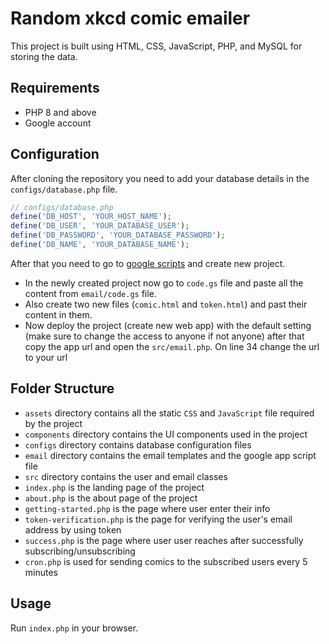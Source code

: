 # Random xkcd comic emailer

This project is built using HTML, CSS, JavaScript, PHP, and MySQL for storing the data.

## Requirements

-   PHP 8 and above
-   Google account

## Configuration

After cloning the repository you need to add your database details in the `configs/database.php` file.

```php
// configs/database.php
define('DB_HOST', 'YOUR_HOST_NAME');
define('DB_USER', 'YOUR_DATABASE_USER');
define('DB_PASSWORD', 'YOUR_DATABASE_PASSWORD');
define('DB_NAME', 'YOUR_DATABASE_NAME');
```

After that you need to go to [google scripts](https://script.google.com) and create new project.

-   In the newly created project now go to `code.gs` file and paste all the content from `email/code.gs` file.
-   Also create two new files (`comic.html` and `token.html`) and past their content in them.
-   Now deploy the project (create new web app) with the default setting (make sure to change the access to anyone if not anyone) after that copy the app url and open the `src/email.php`. On line 34 change the url to your url

## Folder Structure

-   `assets` directory contains all the static `CSS` and `JavaScript` file required by the project
-   `components` directory contains the UI components used in the project
-   `configs` directory contains database configuration files
-   `email` directory contains the email templates and the google app script file
-   `src` directory contains the user and email classes
-   `index.php` is the landing page of the project
-   `about.php` is the about page of the project
-   `getting-started.php` is the page where user enter their info
-   `token-verification.php` is the page for verifying the user's email address by using token
-   `success.php` is the page where user user reaches after successfully subscribing/unsubscribing
-   `cron.php` is used for sending comics to the subscribed users every 5 minutes

## Usage

Run `index.php` in your browser.
